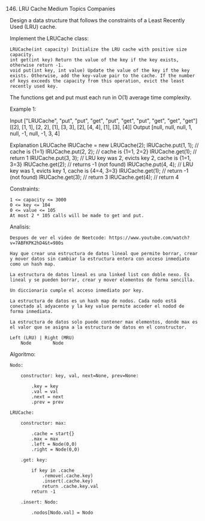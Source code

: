 146. LRU Cache
Medium
Topics
Companies

Design a data structure that follows the constraints of a Least Recently Used (LRU) cache.

Implement the LRUCache class:

    LRUCache(int capacity) Initialize the LRU cache with positive size capacity.
    int get(int key) Return the value of the key if the key exists, otherwise return -1.
    void put(int key, int value) Update the value of the key if the key exists. Otherwise, add the key-value pair to the cache. If the number of keys exceeds the capacity from this operation, evict the least recently used key.

The functions get and put must each run in O(1) average time complexity.

 

Example 1:

Input
["LRUCache", "put", "put", "get", "put", "get", "put", "get", "get", "get"]
[[2], [1, 1], [2, 2], [1], [3, 3], [2], [4, 4], [1], [3], [4]]
Output
[null, null, null, 1, null, -1, null, -1, 3, 4]

Explanation
LRUCache lRUCache = new LRUCache(2);
lRUCache.put(1, 1); // cache is {1=1}
lRUCache.put(2, 2); // cache is {1=1, 2=2}
lRUCache.get(1);    // return 1
lRUCache.put(3, 3); // LRU key was 2, evicts key 2, cache is {1=1, 3=3}
lRUCache.get(2);    // returns -1 (not found)
lRUCache.put(4, 4); // LRU key was 1, evicts key 1, cache is {4=4, 3=3}
lRUCache.get(1);    // return -1 (not found)
lRUCache.get(3);    // return 3
lRUCache.get(4);    // return 4

 

Constraints:

    1 <= capacity <= 3000
    0 <= key <= 104
    0 <= value <= 105
    At most 2 * 105 calls will be made to get and put.


Analisis:

    Despues de ver el video de Neetcode: https://www.youtube.com/watch?v=7ABFKPK2hD4&t=980s

    Hay que crear una estructura de datos lineal que permite borrar, crear y mover datos sin cambiar la estructura entera con acceso inmediato como un hash map. 
    
    La estructura de datos lineal es una linked list con doble nexo. Es lineal y se pueden borrar, crear y mover elementos de forma sencilla.

    Un diccionario cumple el acceso inmediato por key.

    La estructura de datos es un hash map de nodos. Cada nodo está conectado al adyacente y la key value permite acceder el nodod de forma inmediata.

    La estructura de datos solo puede contener max elementos, donde max es el valor que se asigna a la estructura de datos en el constructor.

    Left (LRU) | Right (MRU)
        Node        Node   

Algoritmo:

    Nodo:

        constructor: key, val, next=None, prev=None:

            .key = key
            .val = val
            .next = next
            .prev = prev

    LRUCache:

        constructor: max:

            .cache = start{}
            .max = max
            .left = Node(0,0)
            .right = Node(0,0)

        .get: key:

            if key in .cache 
                .remove(.cache.key)
                .insert(.cache.key)
                return .cache.key.val
            return -1

        .insert: Nodo:

            .nodos[Nodo.val] = Nodo